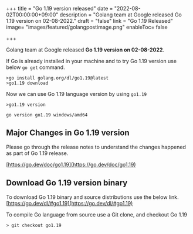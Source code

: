 +++
title = "Go 1.19 version released"
date = "2022-08-02T00:00:00+09:00"
description = "Golang team at Google released Go 1.19 version on 02-08-2022."
draft = "false"
link = "Go 1.19 Released"
image= "images/featured/golangpostimage.png"
enableToc= false

+++

Golang team at Google released **Go 1.19 version on 02-08-2022**.

If Go is already installed in your machine and to try Go 1.19 version use below `go get` command.

```
>go install golang.org/dl/go1.19@latest
>go1.19 download
```

Now we can use Go 1.19 language version by using `go1.19`

```
>go1.19 version

go version go1.19 windows/amd64
```

## Major Changes in Go 1.19 version

Please go through the release notes to understand the changes happened as part of Go 1.19 release.

[https://go.dev/doc/go1.19](https://go.dev/doc/go1.19)

## Download Go 1.19 version binary

To download Go 1.19 binary and source distributions use the below link.
[https://go.dev/dl/#go1.19](https://go.dev/dl/#go1.19)

To compile Go language from source use a Git clone, and checkout Go 1.19

```
> git checkout go1.19
```